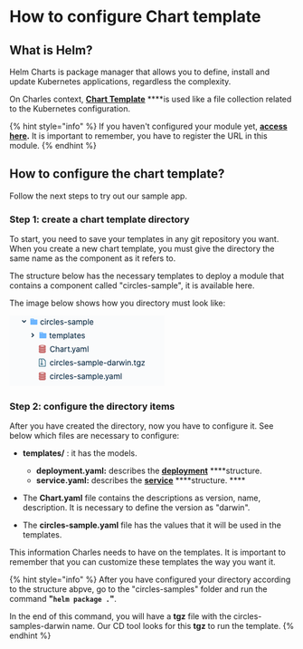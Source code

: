# How to configure Chart template

## What is Helm? 

Helm Charts  is package manager that allows you to define, install and update Kubernetes applications, regardless the complexity.

On Charles context,  [**Chart Template**](https://helm.sh/docs/chart_template_guide/getting_started/) ****is used like a file collection related to the Kubernetes configuration.

{% hint style="info" %}
If you haven't configured your module yet, [**access here**](./)**.** It is important to remember, you have to register the URL in this module. 
{% endhint %}

## How to configure the chart template?

Follow the next steps to try out our sample app.

### **Step 1: create a chart template directory**

To start, you need to save your templates in any git repository you want. When you create a new chart template, you must give the directory the same name as the component as it refers to. 

The structure below has the necessary templates to deploy a module that contains a component called "circles-sample", it is available here. 

The image below shows how you directory must look like: 

![ Chart template directory of circle-sample](../../.gitbook/assets/screen-shot-2020-08-13-at-09.16.04.png)

### Step 2: configure the directory items 

After you have created the directory, now you have to configure it. See below which files are necessary to configure: 

* **templates/** : it has the models.

  * **deployment.yaml:** describes the [**deployment**](https://kubernetes.io/docs/concepts/workloads/controllers/deployment/) ****structure.  
  * **service.yaml:** describes the [**service**](https://kubernetes.io/docs/concepts/services-networking/service/) ****structure. ****

* The **Chart.yaml** file contains the descriptions as version, name, description. It is necessary to define the version as "darwin".
* The **circles-sample.yaml** file has the values that it will be used in the templates. 

This information Charles needs to have on the templates. It is important to remember that you can customize these templates the way you want it. 

{% hint style="info" %}
After you have configured your directory according to the structure abpve, go to the "circles-samples" folder and run the command **"`helm package .`"**. 

In the end of this command, you will have a **tgz** file with the circles-samples-darwin name. Our CD tool looks for this **tgz** to run the template.
{% endhint %}

